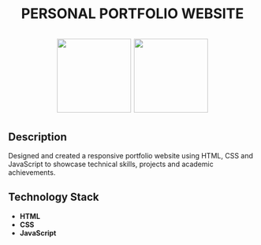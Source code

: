  <div id="header" align="center">
  <h1> PERSONAL PORTFOLIO WEBSITE
    <br><br>
   <img src="https://media.giphy.com/media/qgQUggAC3Pfv687qPC/giphy.gif" width="150"/>
   <img src="https://media.giphy.com/media/DLz5I4BGyRSOlbSC3o/giphy.gif", width="150"/>
  </h1>
</div>


<h2> Description </h2>
 <p> Designed and created a responsive portfolio website using HTML, CSS and JavaScript to showcase technical skills, projects and academic achievements.</p>


<h2> Technology Stack</h2>
<ul>
  <li><b>HTML</b></li>
  <li><b>CSS</b></li>
  <li><b>JavaScript</b></li>
</ul>
